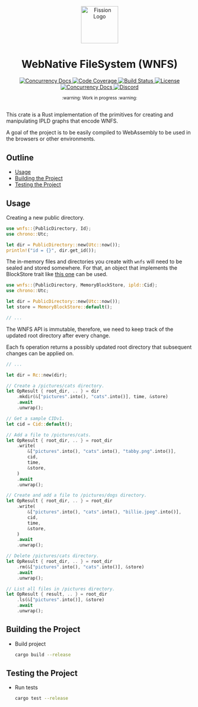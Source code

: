 <div align="center">
  <a href="https://github.com/WebNativeFileSystem" target="_blank">
    <img src="https://raw.githubusercontent.com/WebNativeFileSystem/rs-wnfs/main/assets/logo.svg" alt="Fission Logo" width="100" height="100"></img>
  </a>

  <h1 align="center">WebNative FileSystem (WNFS)</h1>

  <p>
    <a href="https://crates.io/crates/wnfs">
      <img src="https://img.shields.io/crates/v/wnfs?label=crates" alt="Concurrency Docs">
    </a>
    <a href="https://codecov.io/gh/WebNativeFileSystem/rs-wnfs">
      <img src="https://codecov.io/gh/WebNativeFileSystem/rs-wnfs/branch/main/graph/badge.svg?token=95YHXFMFF4" alt="Code Coverage"/>
    </a>
    <a href="https://github.com/WebNativeFileSystem/rs-wnfs/actions?query=">
      <img src="https://github.com/WebNativeFileSystem/rs-wnfs/actions/workflows/checks.yaml/badge.svg" alt="Build Status">
    </a>
    <a href="https://github.com/WebNativeFileSystem/rs-wnfs/blob/main/LICENSE">
      <img src="https://img.shields.io/badge/License-Apache%202.0-blue.svg" alt="License">
    </a>
    <a href="https://docs.rs/wnfs">
      <img src="https://img.shields.io/static/v1?label=Docs&message=docs.rs&color=blue" alt="Concurrency Docs">
    </a>
    <a href="https://discord.gg/zAQBDEq">
      <img src="https://img.shields.io/static/v1?label=Discord&message=join%20us!&color=mediumslateblue" alt="Discord">
    </a>
  </p>
</div>

<div align="center"><sub>:warning: Work in progress :warning:</sub></div>

##

This crate is a Rust implementation of the primitives for creating and manipulating IPLD graphs that encode WNFS.

A goal of the project is to be easily compiled to WebAssembly to be used in the browsers or other environments.

## Outline

- [Usage](#usage)
- [Building the Project](#building-the-project)
- [Testing the Project](#testing-the-project)

## Usage

Creating a new public directory.

```rs
use wnfs::{PublicDirectory, Id};
use chrono::Utc;

let dir = PublicDirectory::new(Utc::now());
println!("id = {}", dir.get_id());
```

The in-memory files and directories you create with `wnfs` will need to be sealed and stored somewhere. For that, an object that implements the BlockStore trait like [this one](https://github.com/WebNativeFileSystem/rs-wnfs/blob/8bb0fbb457051295f1ed4a4707dc230c04612658/crates/fs/common/blockstore.rs#L42-L62) can be used.

```rs
use wnfs::{PublicDirectory, MemoryBlockStore, ipld::Cid};
use chrono::Utc;

let dir = PublicDirectory::new(Utc::now());
let store = MemoryBlockStore::default();

// ...
```

The WNFS API is immutable, therefore, we need to keep track of the updated root directory after every change.

Each fs operation returns a possibly updated root directory that subsequent changes can be applied on.

```rs
// ...

let dir = Rc::new(dir);

// Create a /pictures/cats directory.
let OpResult { root_dir, .. } = dir
    .mkdir(&["pictures".into(), "cats".into()], time, &store)
    .await
    .unwrap();

// Get a sample CIDv1.
let cid = Cid::default();

// Add a file to /pictures/cats.
let OpResult { root_dir, .. } = root_dir
    .write(
        &["pictures".into(), "cats".into(), "tabby.png".into()],
        cid,
        time,
        &store,
    )
    .await
    .unwrap();

// Create and add a file to /pictures/dogs directory.
let OpResult { root_dir, .. } = root_dir
    .write(
        &["pictures".into(), "cats".into(), "billie.jpeg".into()],
        cid,
        time,
        &store,
    )
    .await
    .unwrap();

// Delete /pictures/cats directory.
let OpResult { root_dir, .. } = root_dir
    .rm(&["pictures".into(), "cats".into()], &store)
    .await
    .unwrap();

// List all files in /pictures directory.
let OpResult { result, .. } = root_dir
    .ls(&["pictures".into()], &store)
    .await
    .unwrap();
```

## Building the Project

- Build project

  ```bash
  cargo build --release
  ```

## Testing the Project

- Run tests

  ```bash
  cargo test --release
  ```
